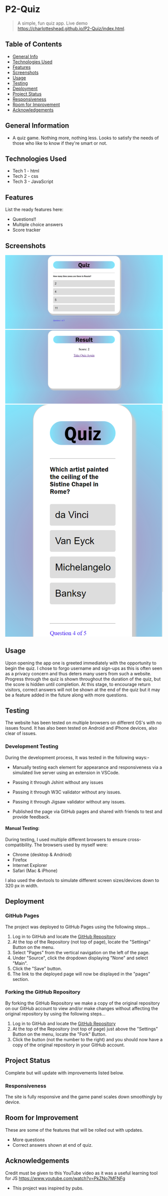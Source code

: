 # P2-Quiz
> A simple, fun quiz app.
> Live demo https://charlotteshead.github.io/P2-Quiz/index.html. 

## Table of Contents
- [General Info](#general-information)
- [Technologies Used](#technologies-used)
- [Features](#features)
- [Screenshots](#screenshots)
- [Usage](#usage)
- [Testing](#testing)
- [Deployment](#deployment)
- [Project Status](#project-status)
- [Responsiveness](#project-status)
- [Room for Improvement](#room-for-improvement)
- [Acknowledgements](#acknowledgements)


## General Information
- A quiz game. Nothing more, nothing less. Looks to satisfy the needs of those who like to know if they're smart or not.



## Technologies Used
- Tech 1 - html
- Tech 2 - css
- Tech 3 - JavaScript


## Features
List the ready features here:
- Questions!!
- Multiple choice answers
- Score tracker


## Screenshots
![Screenshot](assets/images/Screenshot-1.png) ![Screenshot](assets/images/Screenshot-2.png) ![Screenshot](assets/images/Screenshot-3.png)



## Usage
Upon opening the app one is greeted immediately with the opportunity to begin the quiz. I chose to forgo username and sign-ups as this is often seen as a privacy concern and thus deters many users from such a website. Progress through the quiz is shown throughout the duration of the quiz, but the score is hidden until completion. At this stage, to encourage return visitors, correct answers will not be shown at the end of the quiz but it may be a feature added in the future along with more questions.

## Testing

The website has been tested on multiple browsers on different OS's with no issues found.
It has also been tested on Android and iPhone devices, also clear of issues.

### Development Testing

During the development process, It was tested in the following ways:-

 - Manually testing each element for appearance and responsiveness via a simulated live server using an extension in VSCode.
 
 - Passing it through Jshint without any issues
 
 - Passing it through W3C validator without any issues.
 
 - Passing it through Jigsaw validator without any issues.   

 - Published the page via GitHub pages and shared with friends to test and provide feedback.

#### Manual Testing:
During testing, I used multiple different browsers to ensure cross-compatibility. The browsers used by myself were:

- Chrome (desktop & Andriod)
- Firefox
- Internet Explorer
- Safari (Mac & iPhone)

I also used the devtools to simulate different screen sizes/devices down to 320 px in width.

## Deployment

### GitHub Pages

The project was deployed to GitHub Pages using the following steps...

1. Log in to GitHub and locate the [GitHub
   Repository](https://github.com/CharlottesHead/P2-Quiz)
1. At the top of the Repository (not top of page), locate the "Settings" Button
   on the menu.
1. Select "Pages" from the vertical navigation on the left of the page.
1. Under "Source", click the dropdown displaying "None" and select "Main".
1. Click the "Save" button.
1. The link to the deployed page will now be displayed in the "pages" section.

### Forking the GitHub Repository

By forking the GitHub Repository we make a copy of the original repository on
our GitHub account to view and/or make changes without affecting the original
repository by using the following steps...

1. Log in to GitHub and locate the [GitHub
   Repository](https://github.com/CharlottesHead/P2-Quiz)
1. At the top of the Repository (not top of page) just above the "Settings"
   Button on the menu, locate the "Fork" Button.
1. Click the button (not the number to the right) and you should now have a copy
   of the original repository in your GitHub account.


## Project Status
Complete but will update with improvements listed below.

### Responsiveness

The site is fully responsive and the game panel scales down smoothingly by device.


## Room for Improvement
These are some of the features that will be rolled out with updates.

- More questions
- Correct answers shown at end of quiz.



## Acknowledgements
Credit must be given to this YouTube video as it was a useful learning tool for JS https://www.youtube.com/watch?v=PkZNo7MFNFg
- This project was inspired by pubs.
